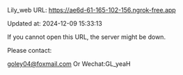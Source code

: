 Lily_web URL: https://ae6d-61-165-102-156.ngrok-free.app

Updated at: 2024-12-09 15:33:13

If you cannot open this URL, the server might be down.

Please contact: 

goley04@foxmail.com Or Wechat:GL_yeaH